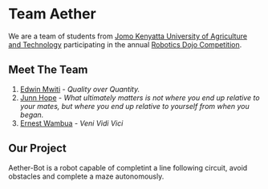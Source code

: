 # Team Aether

We are a team of students from [Jomo Kenyatta University of Agriculture and Technology](https://www.jkuat.ac.ke) participating in the annual [Robotics Dojo Competition](https://roboticsdojo.github.io/competition.html).

## Meet The Team

1. [Edwin Mwiti](https://github.com/bytecod3) - *Quality over Quantity.*
2. [Junn Hope](https://github.com/junn-hope) - *What ultimately matters is not where you end up relative to your mates, but where you end up relative to yourself from when you began.*
3. [Ernest Wambua](https://github.com/tallninja) - *Veni Vidi Vici*

## Our Project

Aether-Bot is a robot capable of completint a line following circuit, avoid obstacles and complete a maze autonomously.

